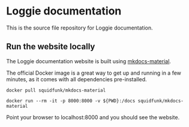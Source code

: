 # Loggie documentation

This is the source file repository for Loggie documentation.

## Run the website locally
The Loggie documentation website is built using [mkdocs-material](https://squidfunk.github.io/mkdocs-material/).

The official Docker image is a great way to get up and running in a few minutes, as it comes with all dependencies pre-installed.

```
docker pull squidfunk/mkdocs-material

docker run --rm -it -p 8000:8000 -v ${PWD}:/docs squidfunk/mkdocs-material
```

Point your browser to localhost:8000 and you should see the website.